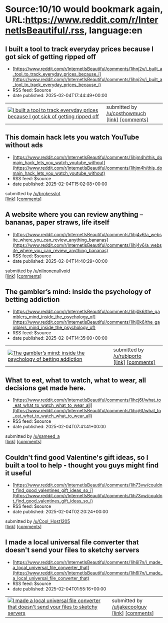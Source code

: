 # Source:10/10 would bookmark again, URL:https://www.reddit.com/r/InternetIsBeautiful/.rss, language:en

## I built a tool to track everyday prices because I got sick of getting ripped off
 - [https://www.reddit.com/r/InternetIsBeautiful/comments/1ihnj2v/i_built_a_tool_to_track_everyday_prices_because_i](https://www.reddit.com/r/InternetIsBeautiful/comments/1ihnj2v/i_built_a_tool_to_track_everyday_prices_because_i)
 - RSS feed: $source
 - date published: 2025-02-04T17:44:49+00:00

<table> <tr><td> <a href="https://www.reddit.com/r/InternetIsBeautiful/comments/1ihnj2v/i_built_a_tool_to_track_everyday_prices_because_i/"> <img src="https://external-preview.redd.it/DDLphOVE-ZXJsolSYVc7R3LKPAsU1FUikYbPpFNQ_LM.jpg?width=320&amp;crop=smart&amp;auto=webp&amp;s=cd166235e4a00d9079ec1a5e13a1ca9b9eec66bd" alt="I built a tool to track everyday prices because I got sick of getting ripped off" title="I built a tool to track everyday prices because I got sick of getting ripped off" /> </a> </td><td> &#32; submitted by &#32; <a href="https://www.reddit.com/user/costhowmuch"> /u/costhowmuch </a> <br/> <span><a href="https://costhowmuch.com">[link]</a></span> &#32; <span><a href="https://www.reddit.com/r/InternetIsBeautiful/comments/1ihnj2v/i_built_a_tool_to_track_everyday_prices_because_i/">[comments]</a></span> </td></tr></table>

## This domain hack lets you watch YouTube without ads
 - [https://www.reddit.com/r/InternetIsBeautiful/comments/1ihjm4h/this_domain_hack_lets_you_watch_youtube_without](https://www.reddit.com/r/InternetIsBeautiful/comments/1ihjm4h/this_domain_hack_lets_you_watch_youtube_without)
 - RSS feed: $source
 - date published: 2025-02-04T15:02:08+00:00

&#32; submitted by &#32; <a href="https://www.reddit.com/user/brokesslot"> /u/brokesslot </a> <br/> <span><a href="https://www.yout-ube.com/">[link]</a></span> &#32; <span><a href="https://www.reddit.com/r/InternetIsBeautiful/comments/1ihjm4h/this_domain_hack_lets_you_watch_youtube_without/">[comments]</a></span>

## A website where you can review anything – bananas, paper straws, life itself
 - [https://www.reddit.com/r/InternetIsBeautiful/comments/1ihj4v6/a_website_where_you_can_review_anything_bananas](https://www.reddit.com/r/InternetIsBeautiful/comments/1ihj4v6/a_website_where_you_can_review_anything_bananas)
 - RSS feed: $source
 - date published: 2025-02-04T14:40:29+00:00

&#32; submitted by &#32; <a href="https://www.reddit.com/user/nilnonenullvoid"> /u/nilnonenullvoid </a> <br/> <span><a href="https://www.reviewmuch.com/">[link]</a></span> &#32; <span><a href="https://www.reddit.com/r/InternetIsBeautiful/comments/1ihj4v6/a_website_where_you_can_review_anything_bananas/">[comments]</a></span>

## The gambler’s mind: inside the psychology of betting addiction
 - [https://www.reddit.com/r/InternetIsBeautiful/comments/1ihj0k6/the_gamblers_mind_inside_the_psychology_of](https://www.reddit.com/r/InternetIsBeautiful/comments/1ihj0k6/the_gamblers_mind_inside_the_psychology_of)
 - RSS feed: $source
 - date published: 2025-02-04T14:35:00+00:00

<table> <tr><td> <a href="https://www.reddit.com/r/InternetIsBeautiful/comments/1ihj0k6/the_gamblers_mind_inside_the_psychology_of/"> <img src="https://external-preview.redd.it/MmI1esgbsPb0aFlMSa6AkFPQ9Rm0lzbCdNQHEcRlaqw.jpg?width=320&amp;crop=smart&amp;auto=webp&amp;s=cd3550b2f51147f31ef2d4be5664acda9638dda2" alt="The gambler’s mind: inside the psychology of betting addiction" title="The gambler’s mind: inside the psychology of betting addiction" /> </a> </td><td> &#32; submitted by &#32; <a href="https://www.reddit.com/user/rubiporto"> /u/rubiporto </a> <br/> <span><a href="https://conhecimentohoje.blogs.sapo.pt/the-gamblers-mind-inside-the-psychology-73442">[link]</a></span> &#32; <span><a href="https://www.reddit.com/r/InternetIsBeautiful/comments/1ihj0k6/the_gamblers_mind_inside_the_psychology_of/">[comments]</a></span> </td></tr></table>

## What to eat, what to watch, what to wear, all decisions get made here.
 - [https://www.reddit.com/r/InternetIsBeautiful/comments/1ihcj6f/what_to_eat_what_to_watch_what_to_wear_all](https://www.reddit.com/r/InternetIsBeautiful/comments/1ihcj6f/what_to_eat_what_to_watch_what_to_wear_all)
 - RSS feed: $source
 - date published: 2025-02-04T07:41:41+00:00

&#32; submitted by &#32; <a href="https://www.reddit.com/user/sameed_a"> /u/sameed_a </a> <br/> <span><a href="https://decisionmakerpro.net/random">[link]</a></span> &#32; <span><a href="https://www.reddit.com/r/InternetIsBeautiful/comments/1ihcj6f/what_to_eat_what_to_watch_what_to_wear_all/">[comments]</a></span>

## Couldn't find good Valentine's gift ideas, so I built a tool to help - thought you guys might find it useful
 - [https://www.reddit.com/r/InternetIsBeautiful/comments/1ih73vw/couldnt_find_good_valentines_gift_ideas_so_i](https://www.reddit.com/r/InternetIsBeautiful/comments/1ih73vw/couldnt_find_good_valentines_gift_ideas_so_i)
 - RSS feed: $source
 - date published: 2025-02-04T02:20:24+00:00

&#32; submitted by &#32; <a href="https://www.reddit.com/user/Cool_Host1205"> /u/Cool_Host1205 </a> <br/> <span><a href="https://www.holygiftitsvalentines.com/">[link]</a></span> &#32; <span><a href="https://www.reddit.com/r/InternetIsBeautiful/comments/1ih73vw/couldnt_find_good_valentines_gift_ideas_so_i/">[comments]</a></span>

## I made a local universal file converter that doesn't send your files to sketchy servers
 - [https://www.reddit.com/r/InternetIsBeautiful/comments/1ih6l7n/i_made_a_local_universal_file_converter_that](https://www.reddit.com/r/InternetIsBeautiful/comments/1ih6l7n/i_made_a_local_universal_file_converter_that)
 - RSS feed: $source
 - date published: 2025-02-04T01:55:16+00:00

<table> <tr><td> <a href="https://www.reddit.com/r/InternetIsBeautiful/comments/1ih6l7n/i_made_a_local_universal_file_converter_that/"> <img src="https://external-preview.redd.it/GEr2epLHJavXKs1by4qmGrB4CtAH0k0Q3MG1tU6hi6c.jpg?width=640&amp;crop=smart&amp;auto=webp&amp;s=ef64332000bb3b229fe12f67176c4415698479ac" alt="I made a local universal file converter that doesn't send your files to sketchy servers" title="I made a local universal file converter that doesn't send your files to sketchy servers" /> </a> </td><td> &#32; submitted by &#32; <a href="https://www.reddit.com/user/jakecoolguy"> /u/jakecoolguy </a> <br/> <span><a href="https://howtoconvert.co/?v=2">[link]</a></span> &#32; <span><a href="https://www.reddit.com/r/InternetIsBeautiful/comments/1ih6l7n/i_made_a_local_universal_file_converter_that/">[comments]</a></span> </td></tr></table>

